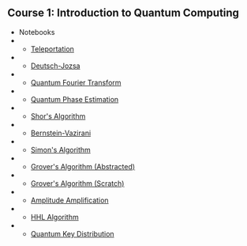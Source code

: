 ## Course 1: Introduction to Quantum Computing

- Notebooks
- - [Teleportation](./notebook.html?c1-mod5/teleportation)
- - [Deutsch-Jozsa](./notebook.html?c1-mod6/deutsch–jozsa)
- - [Quantum Fourier Transform](./notebook.html?c1-mod7/qft)
- - [Quantum Phase Estimation](./notebook.html?c1-mod8/qpe)
- - [Shor's Algorithm](./notebook.html?c1-mod8/shor)
- - [Bernstein-Vazirani](./notebook.html?c1-mod9/bv)
- - [Simon's Algorithm](./notebook.html?c1-mod9/simon)
- - [Grover's Algorithm (Abstracted)](./notebook.html?c1-mod10/grover)
- - [Grover's Algorithm (Scratch)](./notebook.html?c1-mod10/grover2)
- - [Amplitude Amplification](./notebook.html?c1-mod11/ampamp)
- - [HHL Algorithm](./notebook.html?c1-mod11/hhl)
- - [Quantum Key Distribution](./notebook.html?c1-mod12/qkd)